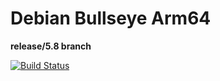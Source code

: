 # Debian Bullseye Arm64
**release/5.8 branch**  

[![Build Status](https://ci.swiftlang.xyz/job/swift-5.8-debian-bullseye/badge/icon)](https://ci.swiftlang.xyz/job/swift-5.8-debian-bullseye/)
